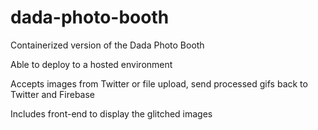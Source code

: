 # dada-photo-booth

Containerized version of the Dada Photo Booth

Able to deploy to a hosted environment

Accepts images from Twitter or file upload, send processed gifs back to Twitter and Firebase

Includes front-end to display the glitched images
